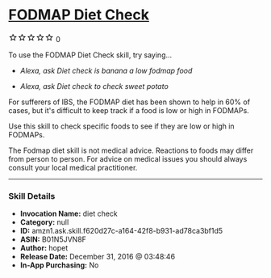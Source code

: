 # [FODMAP Diet Check](http://alexa.amazon.com/#skills/amzn1.ask.skill.f620d27c-a164-42f8-b931-ad78ca3bf1d5)
![0 stars](../../images/ic_star_border_black_18dp_1x.png)![0 stars](../../images/ic_star_border_black_18dp_1x.png)![0 stars](../../images/ic_star_border_black_18dp_1x.png)![0 stars](../../images/ic_star_border_black_18dp_1x.png)![0 stars](../../images/ic_star_border_black_18dp_1x.png) 0

To use the FODMAP Diet Check skill, try saying...

* *Alexa, ask Diet check is banana a low fodmap food*

* *Alexa, ask Diet check to check sweet potato*

For sufferers of IBS, the FODMAP diet has been shown to help in 60% of cases, but it's difficult to keep track if a food is low or high in FODMAPs. 

Use this skill to check specific foods to see if they are low or high in FODMAPs.

The Fodmap diet skill is not medical advice. Reactions to foods may differ from person to person. For advice on medical issues you should always consult your local medical practitioner.

***

### Skill Details

* **Invocation Name:** diet check
* **Category:** null
* **ID:** amzn1.ask.skill.f620d27c-a164-42f8-b931-ad78ca3bf1d5
* **ASIN:** B01N5JVN8F
* **Author:** hopet
* **Release Date:** December 31, 2016 @ 03:48:46
* **In-App Purchasing:** No
